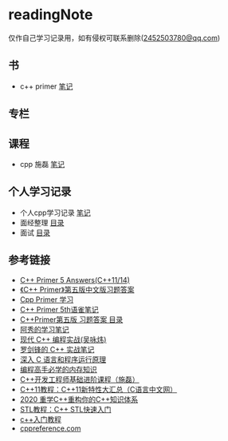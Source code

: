 # readingNote
仅作自己学习记录用，如有侵权可联系删除(2452503780@qq.com)
## 书

- c++ primer [笔记](cpp_primer_note/readme.md) 

## 专栏

## 课程 

- cpp 施磊 [笔记](cppShilei/Readme.md)

## 个人学习记录

- 个人cpp学习记录 [笔记](myCppNote/readme.md)
- 面经整理 [目录](interview/readme.md)
- 面试 [目录](myCppNote/面试/readme.md)

## 参考链接
- [C++ Primer 5 Answers(C++11/14)](https://github.com/Mooophy/Cpp-Primer)
- [《C++ Primer》第五版中文版习题答案](https://github.com/huangmingchuan/Cpp_Primer_Answers)
- [Cpp Primer 学习](https://github.com/applenob/Cpp_Primer_Practice)
- [C++ Primer 5th语雀笔记](https://www.yuque.com/kinvy/cpp-primer)
- [C++Primer第五版 习题答案 目录](https://blog.csdn.net/shamozhizhoutx/article/details/81264498)
- [阿秀的学习笔记](https://interviewguide.cn/)
- [现代 C++ 编程实战(吴咏炜)](https://time.geekbang.org/column/intro/100040501?tab=catalog)
- [罗剑锋的 C++ 实战笔记](https://time.geekbang.org/column/intro/100051801)
- [深入 C 语言和程序运行原理](https://time.geekbang.org/column/intro/100100701)
- [编程高手必学的内存知识](https://time.geekbang.org/column/intro/100094901)
- [C++开发工程师基础进阶课程（施磊）](https://ke.qq.com/course/464039#term_id=103626440)
- [C++11教程：C++11新特性大汇总（C语言中文网）](http://c.biancheng.net/cplus/11/)
- [2020 重学C++重构你的C++知识体系](https://coding.imooc.com/learn/list/414.html)
- [STL教程：C++ STL快速入门](http://c.biancheng.net/stl/)
- [c++入门教程](http://c.biancheng.net/cplus/)
- [cppreference.com](https://zh.cppreference.com/w/%E9%A6%96%E9%A1%B5)

